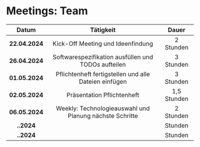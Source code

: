 # Meetings: Team

|     Datum      |             Tätigkeit             |   Dauer   |
| :------------: | :-------------------------------: | :-------: |
| **22.04.2024** | Kick-Off Meeting und Ideenfindung | 2 Stunden |
|   **26.04.2024**   | Softwarespezifikation ausfüllen und TODOs aufteilen | 3 Stunden  |
|   **01.05.2024**   |         Pflichtenheft fertigstellen und alle Dateien einfügen                          | 3 Stunden  |
|   **02.05.2024**   |                  Präsentation Pflichtenheft                 | 1,5 Stunden  |
|   **06.05.2024**   |     Weekly: Technologieauswahl und Planung nächste Schritte                              | 2 Stunden  |
|   **..2024**   |                                   |  Stunden  |
|   **..2024**   |                                   |  Stunden  |
